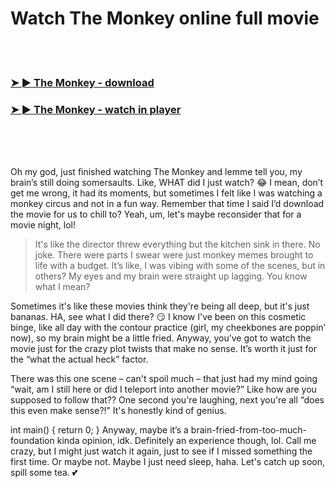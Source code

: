 <h1>Watch The Monkey online full movie</h1>


<br><br>

<h3><a href="https://Bobs-enifspokon1985.github.io/ehbzaimcay/">➤ ► The Monkey - download</a></h3> 
<h3><a href="https://Bobs-enifspokon1985.github.io/ehbzaimcay/">➤ ► The Monkey - watch in player</a></h3>


<br><br><br>


Oh my god, just finished watching The Monkey and lemme tell you, my brain’s still doing somersaults. Like, WHAT did I just watch? 😂 I mean, don’t get me wrong, it had its moments, but sometimes I felt like I was watching a monkey circus and not in a fun way. Remember that time I said I’d download the movie for us to chill to? Yeah, um, let's maybe reconsider that for a movie night, lol!

> It's like the director threw everything but the kitchen sink in there. No joke. There were parts I swear were just monkey memes brought to life with a budget. It’s like, I was vibing with some of the scenes, but in others? My eyes and my brain were straight up lagging. You know what I mean?

Sometimes it's like these movies think they're being all deep, but it's just bananas. HA, see what I did there? 😏 I know I've been on this cosmetic binge, like all day with the contour practice (girl, my cheekbones are poppin’ now), so my brain might be a little fried. Anyway, you’ve got to watch the movie just for the crazy plot twists that make no sense. It’s worth it just for the “what the actual heck” factor.

There was this one scene – can't spoil much – that just had my mind going “wait, am I still here or did I teleport into another movie?” Like how are you supposed to follow that?? One second you're laughing, next you're all “does this even make sense?!” It's honestly kind of genius.

int main() { return 0; } Anyway, maybe it’s a brain-fried-from-too-much-foundation kinda opinion, idk. Definitely an experience though, lol. Call me crazy, but I might just watch it again, just to see if I missed something the first time. Or maybe not. Maybe I just need sleep, haha. Let's catch up soon, spill some tea. 💕
